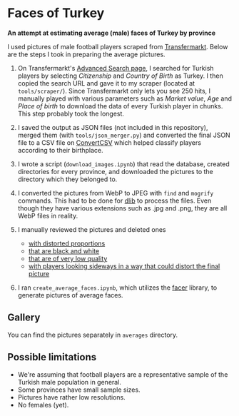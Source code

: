 # Faces of Turkey
**An attempt at estimating average (male) faces of Turkey by province**

I used pictures of male football players scraped from [Transfermarkt](https://transfermarkt.com). Below are the steps I took in preparing the average pictures.

1. On Transfermarkt's [Advanced Search page](https://www.transfermarkt.com/detailsuche/spielerdetail/suche), I searched for Turkish players by selecting _Citizenship_ and _Country of Birth_ as Turkey. I then copied the search URL and gave it to my scraper (located at `tools/scraper/`). Since Transfermarkt only lets you see 250 hits, I manually played with various parameters such as _Market value_, _Age_ and _Place of birth_ to download the data of every Turkish player in chunks. This step probably took the longest.

2. I saved the output as JSON files (not included in this repository), merged them (with `tools/json_merger.py`) and converted the final JSON file to a CSV file on [ConvertCSV](https://www.convertcsv.com/json-to-csv.htm) which helped classify players according to their birthplace.

3. I wrote a script (`download_images.ipynb`) that read the database, created directories for every province, and downloaded the pictures to the directory which they belonged to.

5. I converted the pictures from WebP to JPEG with `find` and `mogrify` commands. This had to be done for [dlib](http://dlib.net/) to process the files. Even though they have various extensions such as .jpg and .png, they are all WebP files in reality.

4. I manually reviewed the pictures and deleted ones
    - [with distorted proportions](https://img.a.transfermarkt.technology/portrait/big/99872-1636309285.jpg)
    - [that are black and white](https://img.a.transfermarkt.technology/portrait/big/327843-1606337991.jpeg)
    - [that are of very low quality](https://img.a.transfermarkt.technology/portrait/big/92239-1634069098.jpeg)
    - [with players looking sideways in a way that could distort the final picture](https://img.a.transfermarkt.technology/portrait/big/92263-1633779212.jpeg)

5. I ran `create_average_faces.ipynb`, which utilizes the [facer](https://github.com/johnwmillr/Facer) library, to generate pictures of average faces.

## Gallery

You can find the pictures separately in `averages` directory.

## Possible limitations

- We're assuming that football players are a representative sample of the Turkish male population in general.
- Some provinces have small sample sizes.
- Pictures have rather low resolutions.
- No females (yet).
